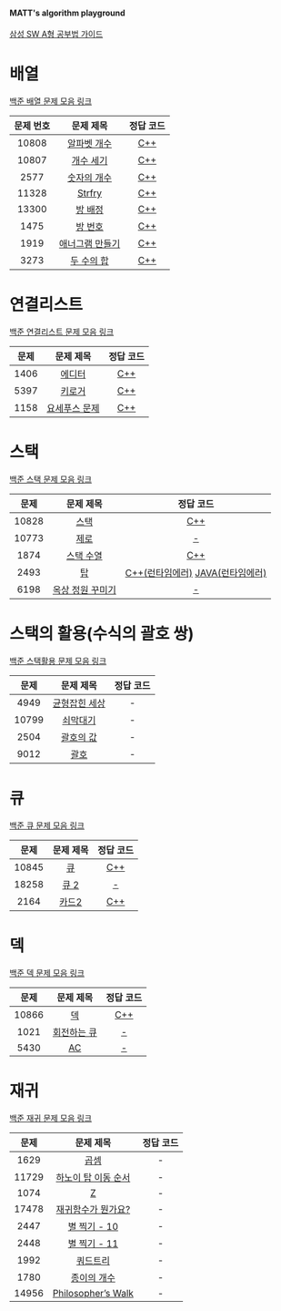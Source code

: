 #### MATT's algorithm playground

[삼성 SW A형 공부법 가이드](https://eine.tistory.com/entry/%EC%82%BC%EC%84%B1-SW-%EC%97%AD%EB%9F%89%ED%85%8C%EC%8A%A4%ED%8A%B8-%EB%B0%8F-A%ED%98%95-%EC%8B%9C%ED%97%98-%EC%A4%80%EB%B9%84%ED%95%98%EA%B8%B0)

# 배열

[백준 배열 문제 모음 링크](https://www.acmicpc.net/workbook/view/7307)

| 문제 번호 |                        문제 제목                        |        정답 코드         |
| :-------: | :-----------------------------------------------------: | :----------------------: |
|   10808   |  [알파벳 개수](https://www.acmicpc.net/problem/10808)   | [C++](./array/10808.cpp) |
|   10807   |   [개수 세기](https://www.acmicpc.net/problem/10807)    | [C++](./array/10807.cpp) |
|   2577    |   [숫자의 개수](https://www.acmicpc.net/problem/2577)   | [C++](./array/2577.cpp)  |
|   11328   |     [Strfry](https://www.acmicpc.net/problem/11328)     | [C++](./array/11328.cpp) |
|   13300   |    [방 배정](https://www.acmicpc.net/problem/13300)     | [C++](./array/13300.cpp) |
|   1475    |     [방 번호](https://www.acmicpc.net/problem/1475)     | [C++](./array/1475.cpp)  |
|   1919    | [애너그램 만들기](https://www.acmicpc.net/problem/1919) | [C++](./array/1919.cpp)  |
|   3273    |   [두 수의 합](https://www.acmicpc.net/problem/3273)    | [C++](./array/3273.cpp)  |

# 연결리스트

[백준 연결리스트 문제 모음 링크](https://www.acmicpc.net/workbook/view/7308)

| 문제 |                       문제 제목                       |          정답 코드           |
| :--: | :---------------------------------------------------: | :--------------------------: |
| 1406 |    [에디터](https://www.acmicpc.net/problem/1406)     | [C++](./linkedList/1406.cpp) |
| 5397 |    [키로거](https://www.acmicpc.net/problem/5397)     | [C++](./linkedList/5397.cpp) |
| 1158 | [요세푸스 문제](https://www.acmicpc.net/problem/1158) | [C++](./linkedList/1158.cpp) |

# 스택

[백준 스택 문제 모음 링크](https://www.acmicpc.net/workbook/view/7309)

| 문제  |                        문제 제목                         |                                 정답 코드                                 |
| :---: | :------------------------------------------------------: | :-----------------------------------------------------------------------: |
| 10828 |      [스택](https://www.acmicpc.net/problem/10828)       |                         [C++](./stack/10828.cpp)                          |
| 10773 |      [제로](https://www.acmicpc.net/problem/10773)       |                          [-](./stack/10733.cpp)                           |
| 1874  |    [스택 수열](https://www.acmicpc.net/problem/1874)     |                          [C++](./stack/1874.cpp)                          |
| 2493  |        [탑](https://www.acmicpc.net/problem/2493)        | [C++(런타임에러)](./stack/2493.cpp) [JAVA(런타임에러)](./stack/2493.java) |
| 6198  | [옥상 정원 꾸미기](https://www.acmicpc.net/problem/6198) |                           [-](./stack/6198.cpp)                           |

# 스택의 활용(수식의 괄호 쌍)

[백준 스택활용 문제 모음 링크](https://www.acmicpc.net/workbook/view/7312)

| 문제 | 문제 제목 | 정답 코드 |
| :--: | :--: | :--: |
| 4949 | [균형잡힌 세상](https://www.acmicpc.net/problem/4949) | - |
| 10799 | [쇠막대기](https://www.acmicpc.net/problem/10799) | - |
| 2504 | [괄호의 값](https://www.acmicpc.net/problem/2504) | - |
| 9012 | [괄호](https://www.acmicpc.net/problem/9012) | - |


# 큐

[백준 큐 문제 모음 링크](https://www.acmicpc.net/workbook/view/7310)

| 문제  |                   문제 제목                   |        정답 코드         |
| :---: | :-------------------------------------------: | :----------------------: |
| 10845 |  [큐](https://www.acmicpc.net/problem/10845)  | [C++](./queue/10845.cpp) |
| 18258 | [큐 2](https://www.acmicpc.net/problem/18258) |  [-](./queue/18258.cpp)  |
| 2164  | [카드2](https://www.acmicpc.net/problem/2164) | [C++](./queue/2164.cpp)  |

# 덱

[백준 덱 문제 모음 링크](https://www.acmicpc.net/workbook/view/7311)

| 문제  |                      문제 제목                      |        정답 코드         |
| :---: | :-------------------------------------------------: | :----------------------: |
| 10866 |     [덱](https://www.acmicpc.net/problem/10866)     | [C++](./deque/10866.cpp) |
| 1021  | [회전하는 큐](https://www.acmicpc.net/problem/1021) |  [-](./deque/1021.cpp)   |
| 5430  |     [AC](https://www.acmicpc.net/problem/5430)      |  [-](./deque/5430.cpp)   |

# 재귀

[백준 재귀 문제 모음 링크](https://www.acmicpc.net/workbook/view/7314)

| 문제 | 문제 제목 | 정답 코드 |
| :--: | :--: | :--: |
| 1629 | [곱셈](https://www.acmicpc.net/problem/1629) | - |
| 11729 | [하노이 탑 이동 순서](https://www.acmicpc.net/problem/11729) | - |
| 1074 | [Z](https://www.acmicpc.net/problem/1074) | - |
| 17478 | [재귀함수가 뭔가요?](https://www.acmicpc.net/problem/17478) | - |
| 2447 | [별 찍기 - 10](https://www.acmicpc.net/problem/2447) | - |
| 2448 | [별 찍기 - 11](https://www.acmicpc.net/problem/2448) | - |
| 1992 | [쿼드트리](https://www.acmicpc.net/problem/1992) | - |
| 1780 | [종이의 개수](https://www.acmicpc.net/problem/1780) | - |
| 14956 | [Philosopher’s Walk](https://www.acmicpc.net/problem/14956) | - |
